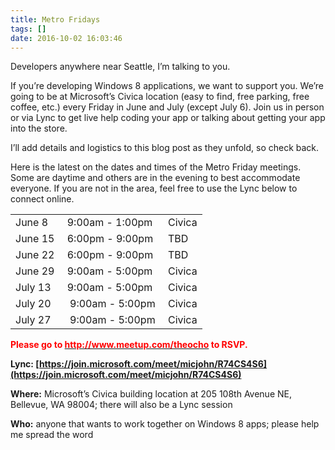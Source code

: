 ```yaml
---
title: Metro Fridays
tags: []
date: 2016-10-02 16:03:46
---
```


Developers anywhere near Seattle, I&rsquo;m talking to you.

If you&rsquo;re developing Windows 8 applications, we want to support you. We&rsquo;re going to be at Microsoft&rsquo;s Civica location (easy to find, free parking, free coffee, etc.) every Friday in June and July (except July 6). Join us in person or via Lync to get live help coding your app or talking about getting your app into the store.

I&rsquo;ll add details and logistics to this blog post as they unfold, so check back.

Here is the latest on the dates and times of the Metro Friday meetings. Some are daytime and others are in the evening to best accommodate everyone. If you are not in the area, feel free to use the Lync below to connect online.

<table style="width: 400px;">
	<tbody>
		<tr>
			<td>June 8</td>
			<td>&nbsp;9:00am - 1:00pm</td>
			<td>&nbsp;Civica</td>
		</tr>
		<tr>
			<td>June 15</td>
			<td>&nbsp;6:00pm - 9:00pm</td>
			<td>&nbsp;TBD</td>
		</tr>
		<tr>
			<td>June 22</td>
			<td>&nbsp;6:00pm - 9:00pm</td>
			<td>&nbsp;TBD</td>
		</tr>
		<tr>
			<td>June 29</td>
			<td>&nbsp;9:00am - 5:00pm</td>
			<td>&nbsp;Civica</td>
		</tr>
		<tr>
			<td>July 13</td>
			<td>&nbsp;9:00am - 5:00pm&nbsp;</td>
			<td>&nbsp;Civica</td>
		</tr>
		<tr>
			<td>July 20</td>
			<td>&nbsp;&nbsp;9:00am - 5:00pm</td>
			<td>&nbsp;Civica</td>
		</tr>
		<tr>
			<td>July 27</td>
			<td>&nbsp;&nbsp;9:00am - 5:00pm</td>
			<td>&nbsp;Civica</td>
		</tr>
	</tbody>
</table>

<span style="color: rgb(255, 0, 0);">**Please go to [<span style="color: rgb(255, 0, 0);">http://www.meetup.com/theocho</span>](http://www.meetup.com/theocho) to RSVP.**</span>

**Lync: [https://join.microsoft.com/meet/micjohn/R74CS4S6](https://join.microsoft.com/meet/micjohn/R74CS4S6)**

**Where:** Microsoft&rsquo;s Civica building location at 205 108th Avenue NE, Bellevue, WA 98004; there will also be a Lync session

**Who:** anyone that wants to work together on Windows 8 apps; please help me spread the word